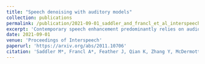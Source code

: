 ```yaml
---
title: "Speech denoising with auditory models"
collection: publications
permalink: /publication/2021-09-01_saddler_and_francl_et_al_interspeech
excerpt: 'Contemporary speech enhancement predominantly relies on audio transforms that are trained to reconstruct a clean speech waveform. The development of high-performing neural network sound recognition systems has raised the possibility of using deep feature representations as 'perceptual' losses with which to train denoising systems. We explored their utility by first training deep neural networks to classify either spoken words or environmental sounds from audio. We then trained an audio transform to map noisy speech to an audio waveform that minimized the difference in the deep feature representations between the output audio and the corresponding clean audio. The resulting transforms removed noise substantially better than baseline methods trained to reconstruct clean waveforms, and also outperformed previous methods using deep feature losses. However, a similar benefit was obtained simply by using losses derived from the filter bank inputs to the deep networks. The results show that deep features can guide speech enhancement, but suggest that they do not yet outperform simple alternatives that do not involve learned features.'
date: 2021-09-01
venue: 'Proceedings of Interspeech'
paperurl: 'https://arxiv.org/abs/2011.10706'
citation: 'Saddler M*, Francl A*, Feather J, Qian K, Zhang Y, McDermott JH (2021). &quot;Speech denoising with auditory models.&quot; <i>Proc. Interspeech</i> 2021, 2681-2685. [PDF](https://arxiv.org/pdf/2011.10706.pdf).'
---
```

